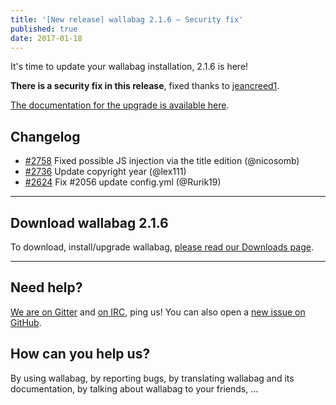 ```yaml
---
title: '[New release] wallabag 2.1.6 – Security fix'
published: true
date: 2017-01-18
---
```


It's time to update your wallabag installation, 2.1.6 is here!

**There is a security fix in this release**, fixed thanks to [jeancreed1](https://twitter.com/jeancreed1).

[The documentation for the upgrade is available here](http://doc.wallabag.org/en/master/user/upgrade.html).

## Changelog

- [#2758](https://github.com/wallabag/wallabag/pull/2758) Fixed possible JS injection via the title edition (@nicosomb)
- [#2736](https://github.com/wallabag/wallabag/pull/2736) Update copyright year (@lex111)
- [#2624](https://github.com/wallabag/wallabag/pull/2624) Fix #2056 update config.yml (@Rurik19)

<hr />

## Download wallabag 2.1.6

To download, install/upgrade wallabag, [please read our Downloads page](http://doc.wallabag.org/en/master/user/installation.html#installation).

<hr />

## Need help?

[We are on Gitter](https://gitter.im/wallabag/wallabag) and [on IRC](irc://irc.freenode.net/wallabag), ping us! You can also open a [new issue on GitHub](https://github.com/wallabag/wallabag/issues/new).

## How can you help us?

By using wallabag, by reporting bugs, by translating wallabag and its documentation, by talking about wallabag to your friends, ...
